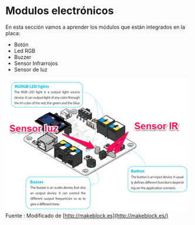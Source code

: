 
# Modulos electrónicos

En esta sección vamos a aprender los módulos que están integrados en la placa:

- Botón
- Led RGB
- Buzzer
- Sensor Infrarrojos
- Sensor de luz

![](img/modulos_elec.png)
Fuente : Modificado de [http://makeblock.es](http://makeblock.es/)


